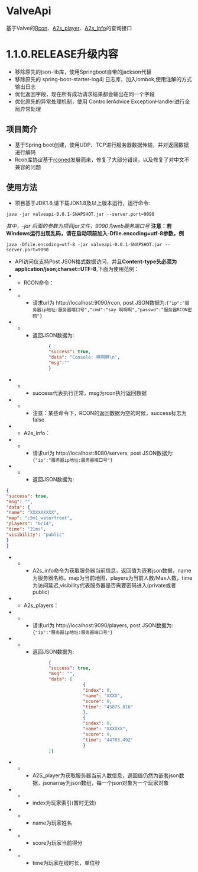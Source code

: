 # ValveApi

基于Valve的[Rcon](https://developer.valvesoftware.com/wiki/Source_RCON_Protocol)、[A2s_player](https://developer.valvesoftware.com/wiki/Server_queries#A2S_PLAYER)、[A2s_Info](https://developer.valvesoftware.com/wiki/Server_queries#A2S_INFO)的查询接口

# 1.1.0.RELEASE升级内容
- 移除原先的json-lib库，使用Springboot自带的jackson代替
- 移除原先的 spring-boot-starter-log4j 日志库，加入lombok,使用注解的方式输出日志
- 优化返回字段，现在所有成功请求结果都会输出在同一个字段
- 优化原先的异常处理机制，使用 ControllerAdvice ExceptionHandler进行全局异常处理

## 项目简介
- 基于Spring boot创建，使用UDP、TCP进行服务器数据传输，并对返回数据进行编码
- Rcon库协议基于[rconed](http://rconed.sf.net/)发展而来，修复了大部分错误，以及修复了对中文不兼容的问题


## 使用方法
- 项目基于JDK1.8,请下载JDK1.8及以上版本运行，运行命令:
```shell
java -jar valveapi-0.0.1-SNAPSHOT.jar --server.port=9090
```
*其中，-jar 后面的参数为项目jar文件，9090为web服务端口号*
**注意：若Windows运行出现乱码，请在启动项前加入-Dfile.encoding=utf-8参数，例**
```shell
java -Dfile.encoding=utf-8 -jar valveapi-0.0.1-SNAPSHOT.jar --server.port=9090
```
- API访问仅支持Post JSON格式数据访问，并且**Content-type头必须为application/json;charset=UTF-8**,下面为使用范例：
- - RCON命令：
- - - 请求url为 http://localhost:9090/rcon, post JSON数据为:`{"ip":"服务器ip地址:服务器端口号","cmd":"say 啊啊啊","passwd":"服务器RCON密码"}`
- - - 返回JSON数据为:
```json
                {
                "success": true,
                "data": "Console: 啊啊啊\n",
                "msg":""
                }
 ```
 - - - success代表执行正常，msg为rcon执行返回数据
 - - - 注意：某些命令下，RCON的返回数据为空的时候，success标志为false
 - - A2s_Info：
 - - - 请求url为 http://localhost:8080/servers, post JSON数据为:`{"ip":"服务器ip地址:服务器端口号"}`
 - - - 返回JSON数据为:
 ```json
{
"success": true,
"msg": "",
"data": {
"name": "XXXXXXXXX",
"map": "c5m1_waterfront",
"players": "0/14",
"time": "21ms",
"visibility": "public"
}
}
  ```
  - - - A2s_info命令为获取服务器当前信息，返回值为嵌套json数据，name为服务器名称，map为当前地图，players为当前人数/Max人数，time为访问延迟,visibility代表服务器是否需要密码进入(private或者public)
  - - A2s_players：
  - - - 请求url为 http://localhost:9090/players, post JSON数据为:`{"ip":"服务器ip地址:服务器端口号"}`
  - - - 返回JSON数据为:
  ```json
                  {
                  "success": true,
                  "msg": "",
                  "data": [
                               {
                               "index": 0,
                               "name": "XXXX",
                               "score": 0,
                               "time": "45875.816"
                               },
                               {
                               "index": 0,
                               "name": "XXXXXX",
                               "score": 9,
                               "time": "44703.492"
                               }
                  ]}
   ```
   - - - A2S_player为获取服务器当前人数信息，返回值仍然为嵌套json数据，jsonarray为json数组，每一个json对象为一个玩家对象
   - - - index为玩家索引(暂时无效)
   - - - name为玩家姓名
   - - - score为玩家当前得分
   - - - time为玩家在线时长，单位秒
